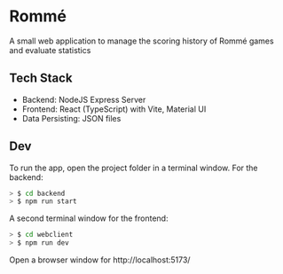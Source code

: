 # Rommé

A small web application to manage the scoring history of Rommé games and evaluate statistics

## Tech Stack

- Backend: NodeJS Express Server
- Frontend: React (TypeScript) with Vite, Material UI
- Data Persisting: JSON files

## Dev

To run the app, open the project folder in a terminal window.
For the backend:

```bash
> $ cd backend
> $ npm run start
```

A second terminal window for the frontend:

```bash
> $ cd webclient
> $ npm run dev
```

Open a browser window for http://localhost:5173/
